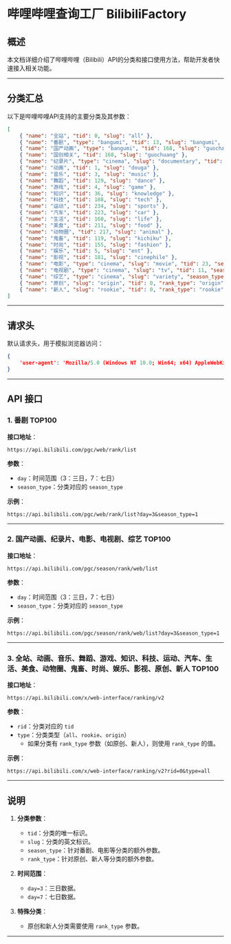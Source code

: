 # 哔哩哔哩查询工厂 **BilibiliFactory**

## 概述
本文档详细介绍了哔哩哔哩（Bilibili）API的分类和接口使用方法，帮助开发者快速接入相关功能。

---

## 分类汇总

以下是哔哩哔哩API支持的主要分类及其参数：

```json
[
    { "name": "全站", "tid": 0, "slug": "all" },
    { "name": "番剧", "type": "bangumi", "tid": 13, "slug": "bangumi", "season_type": 1 },
    { "name": "国产动画", "type": "bangumi", "tid": 168, "slug": "guochan", "season_type": 4 },
    { "name": "国创相关", "tid": 168, "slug": "guochuang" },
    { "name": "纪录片", "type": "cinema", "slug": "documentary", "tid": 177, "season_type": 3 },
    { "name": "动画", "tid": 1, "slug": "douga" },
    { "name": "音乐", "tid": 3, "slug": "music" },
    { "name": "舞蹈", "tid": 129, "slug": "dance" },
    { "name": "游戏", "tid": 4, "slug": "game" },
    { "name": "知识", "tid": 36, "slug": "knowledge" },
    { "name": "科技", "tid": 188, "slug": "tech" },
    { "name": "运动", "tid": 234, "slug": "sports" },
    { "name": "汽车", "tid": 223, "slug": "car" },
    { "name": "生活", "tid": 160, "slug": "life" },
    { "name": "美食", "tid": 211, "slug": "food" },
    { "name": "动物圈", "tid": 217, "slug": "animal" },
    { "name": "鬼畜", "tid": 119, "slug": "kichiku" },
    { "name": "时尚", "tid": 155, "slug": "fashion" },
    { "name": "娱乐", "tid": 5, "slug": "ent" },
    { "name": "影视", "tid": 181, "slug": "cinephile" },
    { "name": "电影", "type": "cinema", "slug": "movie", "tid": 23, "season_type": 2 },
    { "name": "电视剧", "type": "cinema", "slug": "tv", "tid": 11, "season_type": 5 },
    { "name": "综艺", "type": "cinema", "slug": "variety", "season_type": 7 },
    { "name": "原创", "slug": "origin", "tid": 0, "rank_type": "origin" },
    { "name": "新人", "slug": "rookie", "tid": 0, "rank_type": "rookie" }
]
```

---

## 请求头

默认请求头，用于模拟浏览器访问：

```json
{
    'user-agent': 'Mozilla/5.0 (Windows NT 10.0; Win64; x64) AppleWebKit/537.36 (KHTML, like Gecko) Chrome/129.0.0.0 Safari/537.36'
}
```

---

## API 接口

### 1. 番剧 TOP100

**接口地址**：
```
https://api.bilibili.com/pgc/web/rank/list
```

**参数**：
- `day`：时间范围（3：三日，7：七日）
- `season_type`：分类对应的 `season_type`

**示例**：
```
https://api.bilibili.com/pgc/web/rank/list?day=3&season_type=1
```

---

### 2. 国产动画、纪录片、电影、电视剧、综艺 TOP100

**接口地址**：
```
https://api.bilibili.com/pgc/season/rank/web/list
```

**参数**：
- `day`：时间范围（3：三日，7：七日）
- `season_type`：分类对应的 `season_type`

**示例**：
```
https://api.bilibili.com/pgc/season/rank/web/list?day=3&season_type=1
```

---

### 3. 全站、动画、音乐、舞蹈、游戏、知识、科技、运动、汽车、生活、美食、动物圈、鬼畜、时尚、娱乐、影视、原创、新人 TOP100

**接口地址**：
```
https://api.bilibili.com/x/web-interface/ranking/v2
```

**参数**：
- `rid`：分类对应的 `tid`
- `type`：分类类型（`all`、`rookie`、`origin`）
  - 如果分类有 `rank_type` 参数（如原创、新人），则使用 `rank_type` 的值。

**示例**：
```
https://api.bilibili.com/x/web-interface/ranking/v2?rid=0&type=all
```

---

## 说明

1. **分类参数**：
   - `tid`：分类的唯一标识。
   - `slug`：分类的英文标识。
   - `season_type`：针对番剧、电影等分类的额外参数。
   - `rank_type`：针对原创、新人等分类的额外参数。

2. **时间范围**：
   - `day=3`：三日数据。
   - `day=7`：七日数据。

3. **特殊分类**：
   - 原创和新人分类需要使用 `rank_type` 参数。

---